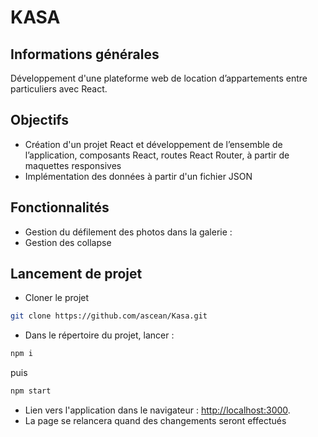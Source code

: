 # KASA

## Informations générales

Développement d'une plateforme web de location d’appartements entre particuliers avec React.

## Objectifs

- Création d'un projet React et développement de l’ensemble de l’application, composants React, routes React Router, à partir de maquettes responsives
- Implémentation des données à partir d'un fichier JSON

## Fonctionnalités

- Gestion du défilement des photos dans la galerie  :
- Gestion des collapse

## Lancement de projet

- Cloner le projet
```bash
git clone https://github.com/ascean/Kasa.git
```

- Dans le répertoire du projet, lancer : 

```bash
npm i
```
puis 

```bash
npm start
```

- Lien vers l'application dans le navigateur : [http://localhost:3000](http://localhost:3000).
- La page se relancera quand des changements seront effectués
